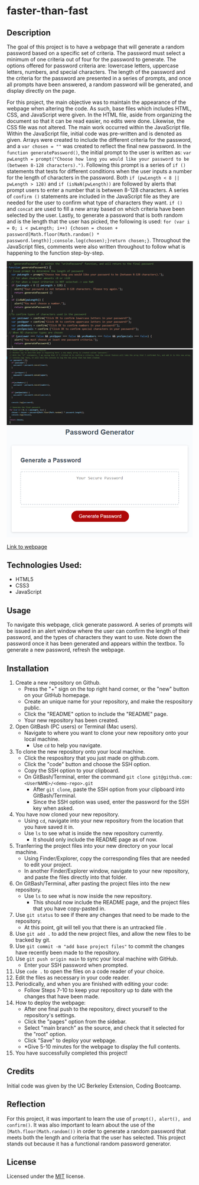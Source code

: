 # faster-than-fast

## Description

The goal of this project is to have a webpage that will generate a random password based on a specific set of criteria. The password must select a minimum of one criteria out of four for the password to generate. The options offered for password criteria are: lowercase letters, uppercase letters, numbers, and special characters. The length of the password and the criteria for the password are presented in a series of prompts, and once all prompts have been answered, a random password will be generated, and display directly on the page. 

For this project, the main objective was to maintain the appearance of the webpage when altering the code. As such, base files which includes HTML, CSS, and JavaScript were given. In the HTML file, aside from organizing the document so that it can be read easier, no edits were done. Likewise, the CSS file was not altered. The main work occurred within the JavaScript file. Within the JavaScript file, initial code was pre-written and is denoted as given. Arrays were created to include the different criteria for the password, and a `var chosen = ""` was created to reflect the final new password. In the `function generatePassword()`, the initial prompt to the user is written as:
`var pwLength = prompt("Choose how long you would like your password to be (between 8-128 characters).")`. Following this prompt is a series of `if ()` statements that tests for different conditions when the user inputs a number for the length of characters in the password. Both `if (pwLength < 8 || pwLength > 128)` and `if (isNaN(pwLength))` are followed by alerts that prompt users to enter a number that is between 8-128 characters. A series of `confirm ()` statements are included in the JavaScript file as they are needed for the user to confirm what type of characters they want. `if ()` and `concat` are used to fill a new array based on which criteria have been selected by the user. Lastly, to generate a password that is both random and is the length that the user has picked, the following is used: 
`for (var i = 0; i < pwLength; i++) {chosen = chosen + password[Math.floor(Math.random() * password.length)];console.log(chosen);}return chosen;}`. Throughout the JavaScript files, comments were also written throughout to follow what is happening to the function step-by-step. 

<img src="./assets/js2.png" alt="JavaScript code snippet1 with comments">
<img src="./assets/js1.png" alt="JavaScript code snippet2 with comments">
<img src="./assets/03-javascript-homework-demo.png" alt="Random password generator webpage">

[Link to webpage](https://snehitak20.github.io/faster-than-fast/)

## Technologies Used:

- HTML5
- CSS3
- JavaScript 

## Usage

To navigate this webpage, click generate password. A series of prompts will be issued in an alert window where the user can confirm the length of their password, and the types of characters they want to use. Note down the password once it has been generated and appears within the textbox. To generate a new password, refresh the webpage.

## Installation

1. Create a new repository on Github. 
    - Press the "+" sign on the top right hand corner, or the "new" button on your GitHub homepage. 
    - Create an unique name for your repository, and make the respository public. 
    - Click the "README" option to include the "README" page. 
    - Your new repository has been created.
2. Open GitBash (PC users) or Terminal (Mac users).
    - Navigate to where you want to clone your new repository onto your local machine. 
        - Use `cd` to help you navigate. 
3. To clone the new repository onto your local machine. 
    - Click the respository that you just made on github.com.
    - Click the "code" button and choose the SSH option. 
    - Copy the SSH option to your clipboard. 
    - On GitBash/Terminal, enter the command `git clone git@github.com:<UserNAME>/<demo-repo>.git`
        - After `git clone`, paste the SSH option from your clipboard into GitBash/Terminal.
        - Since the SSH option was used, enter the password for the SSH key when asked. 
4. You have now cloned your new repository.
    - Using `cd`, navigate into your new repository from the location that you have saved it in. 
    - Use `ls` to see what is inside the new repository currently. 
        - It should only include the README page as of now.
5. Tranferring the project files into your new directory on your local machine. 
    - Using Finder/Explorer, copy the corresponding files that are needed to edit your project. 
    - In another Finder/Explorer window, navigate to your new repository, and paste the files directly into that folder. 
6. On GitBash/Terminal, after pasting the project files into the new repository. 
    - Use `ls` to see what is now inside the new repository.
        - This should now include the README page, and the project files that you have copy-pasted in. 
7. Use `git status` to see if there any changes that need to be made to the repository. 
    - At this point, git will tell you that there is an untracked file .
8. Use `git add .` to add the new project files, and allow the new files to be tracked by git.
9. Use `git commit -m "add base project files"` to commit the changes have recently been made to the repository. 
10. Use `git push origin main` to sync your local machine with GitHub. 
    - Enter your SSH password when prompted. 
11. Use `code .` to open the files on a code reader of your choice.
12. Edit the files as necessary in your code reader. 
13. Periodically, and when you are finished with editing your code: 
    - Follow Steps 7-10 to keep your repository up to date with the changes that have been made. 
14. How to deploy the webpage:
    - After one final push to the repository, direct yourself to the repository's settings. 
    - Click the "pages" option from the sidebar. 
    - Select "main branch" as the source, and check that it selected for the "root" option. 
    - Click "Save" to deploy your webpage. 
    - *Give 5-10 minutes for the webpage to display the full contents.
15. You have successfully completed this project!

## Credits 

Initial code was given by the UC Berkeley Extension, Coding Bootcamp. 
## Reflection

For this project, it was important to learn the use of `prompt(), alert(), and confirm()`. It was also important to learn about the use of the `[Math.floor(Math.random())` in order to generate a random password that meets both the length and criteria that the user has selected. This project stands out because it has a functional random password generator. 

## License

Licensed under the [MIT](https://choosealicense.com/licenses/mit/#) license. 

